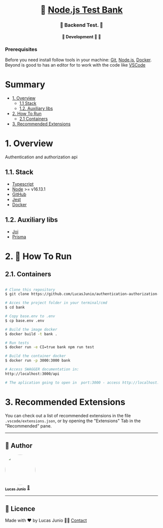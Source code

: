 <h1 align="center">
     🐙 <a href="#" alt=""> Node.js Test Bank</a>
</h1>

<h3 align="center">
    🧪 Backend Test. 💚
</h3>

<h4 align="center">
	🚧   Development 🚀 🚧
</h4>

### Prerequisites

Before you need install follow tools in your machine:
[Git](https://git-scm.com), [Node.js](https://nodejs.org/en/), [Docker](https://www.docker.com/resources/what-container).
Beyond is good to has an editor for to work with the code like [VSCode](https://code.visualstudio.com/)

# Summary

- [1. Overview](#1-overview)
  - [1.1 Stack](#11-stack)
  - [1.2. Auxiliary libs](#12-auxiliary-libs)
- [2. How To Run](#2-🔬-how-to-run)
  - [2.1 Containers](#21-containers)
- [3. Recommended Extensions](#3-recommended-extensions)

# 1. Overview

Authentication and authorization api

## 1.1. Stack

- [Typescript](https://www.typescriptlang.org/.docs/handbook/typescript-in-5-minutes.html)
- [Node](https://nodejs.org/en/about/) >= v16.13.1
- [GitHub](https://github.com/)
- [Jest](https://jestjs.io/)
- [Docker](https://www.docker.com/resources/what-container)

## 1.2. Auxiliary libs

- [Joi](https://joi.dev)
- [Prisma](https://www.prisma.io/)

# 2. 🔬 How To Run

## 2.1. Containers

```bash

# Clone this repository
$ git clone https://github.com/LucasJunio/authentication-authorization-jwt-inversify-express

# Acces the project folder in your terminal/cmd
$ cd bank

# Copy base.env to .env
$ cp base.env .env

# Build the image docker
$ docker build -t bank .

# Run tests
$ docker run -e CI=true bank npm run test

# Build the container docker
$ docker run -p 3000:3000 bank

# Access SWAGGER documentation in:
http://localhost:3000/api

# The aplication going to open in  port:3000 - access http://localhost:3000

```

# 3. Recommended Extensions

You can check out a list of recommended extensions in the file `.vscode/extensions.json`, or by opening the "Extensions" Tab in the "Recommended" pane.

---

## 🦸 Author

<a href="https://madaztec.com/">
 <img style="border-radius: 50%;" src="https://avatars1.githubusercontent.com/u/20959222?s=460&u=18b10f7fb7d2aca87ee0589d1825e754c67d222b&v=4" width="100px;" alt=""/>
 <br />
 <sub><b>Lucas Junio</b></sub></a> <a href="https://madaztec.com/" title="Madaztec">🚀</a>
 <br />

---

## 📝 Licence

Made with ❤️ by Lucas Junio 👋🏽 [Contact](https://www.linkedin.com/in/lucas-junio/)
